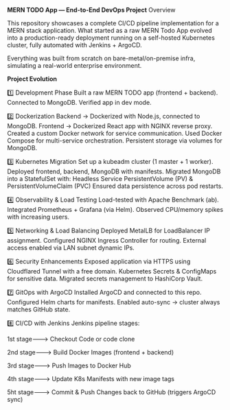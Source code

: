 **MERN TODO App — End-to-End DevOps Project**
Overview

This repository showcases a complete CI/CD pipeline implementation for a MERN stack application.
What started as a raw MERN Todo App evolved into a production-ready deployment running on a self-hosted Kubernetes cluster, fully automated with Jenkins + ArgoCD.

Everything was built from scratch on bare-metal/on-premise infra, simulating a real-world enterprise environment.


**Project Evolution**

1️⃣ Development Phase
Built a raw MERN TODO app (frontend + backend).
Connected to MongoDB.
Verified app in dev mode.


2️⃣ Dockerization
Backend → Dockerized with Node.js, connected to MongoDB.
Frontend → Dockerized React app with NGINX reverse proxy.
Created a custom Docker network for service communication.
Used Docker Compose for multi-service orchestration.
Persistent storage via volumes for MongoDB.


3️⃣ Kubernetes Migration
Set up a kubeadm cluster (1 master + 1 worker).
Deployed frontend, backend, MongoDB with manifests.
Migrated MongoDB into a StatefulSet with:
Headless Service
PersistentVolume (PV) & PersistentVolumeClaim (PVC)
Ensured data persistence across pod restarts.


4️⃣ Observability & Load Testing
Load-tested with Apache Benchmark (ab).
Integrated Prometheus + Grafana (via Helm).
Observed CPU/memory spikes with increasing users.


5️⃣ Networking & Load Balancing
Deployed MetalLB for LoadBalancer IP assignment.
Configured NGINX Ingress Controller for routing.
External access enabled via LAN subnet dynamic IPs.


6️⃣ Security Enhancements
Exposed application via HTTPS using Cloudflared Tunnel with a free domain.
Kubernetes Secrets & ConfigMaps for sensitive data.
Migrated secrets management to HashiCorp Vault.


7️⃣ GitOps with ArgoCD
Installed ArgoCD and connected to this repo.
Configured Helm charts for manifests.
Enabled auto-sync → cluster always matches GitHub state.


8️⃣ CI/CD with Jenkins
Jenkins pipeline stages:

1st stage---> Checkout Code or code clone 

2nd stage---> Build Docker Images (frontend + backend)

3rd stage---> Push Images to Docker Hub

4th stage---> Update K8s Manifests with new image tags

5ht stage---> Commit & Push Changes back to GitHub (triggers ArgoCD sync)

